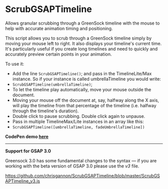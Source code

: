 # ScrubGSAPTimeline
Allows granular scrubbing through a GreenSock timeline with the mouse to help with accurate animation timing and positioning.

This script allows you to scrub through a GreenSock timeline simply by moving your mouse left to right. It also displays your timeline's current time. It's particularly useful if you create long timelines and need to quickly and accurately preview certain points in your animation.

To use it:

- Add the line `ScrubGSAPTimeline()`; and pass in the TimelineLite/Max instance. So if your instance is called umbrellaTimeline you would write:
- `ScrubGSAPTimeline(umbrellaTimeline)`;
- To let the timeline play automatically, move your mouse outside the document.
- Moving your mouse off the document at, say, halfway along the X axis, will play the timeline from that percentage of the timeline (i.e. halfway through the timeline's duration).
- Double click to pause scrubbing. Double click again to unpause.
- Pass in multiple TimelineMax/Lite instances in an array like this: 
- `ScrubGSAPTimeline([umbrellaTimeline, fadeUmbrellaTimeline])`

**CodePen demo 
[here](http://codepen.io/chrisgannon/pen/zGmdBN)**

***********************************

**Support for GSAP 3.0**

Greensock 3.0 has some fundamental changes to the syntax — if you are working with the beta version of GSAP 3.0 please use the _v3_ file.

https://github.com/chrisgannon/ScrubGSAPTimeline/blob/master/ScrubGSAPTimeline_v3.js
